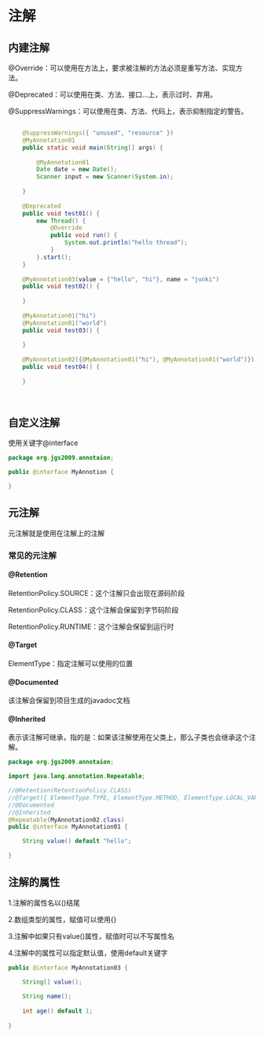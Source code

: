 # 注解



## 内建注解

@Override：可以使用在方法上，要求被注解的方法必须是重写方法、实现方法。

@Deprecated：可以使用在类、方法、接口...上，表示过时、弃用。

@SuppressWarnings：可以使用在类、方法、代码上，表示抑制指定的警告。

```java

	@SuppressWarnings({ "unused", "resource" })
	@MyAnnotation01
	public static void main(String[] args) {
		
		@MyAnnotation01
		Date date = new Date();
		Scanner input = new Scanner(System.in);
		
	}
	
	@Deprecated
	public void test01() {
		new Thread() {
			@Override
			public void run() {
				System.out.println("hello thread");
			}
		}.start();
	}
	
	@MyAnnotation03(value = {"hello", "hi"}, name = "junki")
	public void test02() {
		
	}
	
	@MyAnnotation01("hi")
	@MyAnnotation01("world")
	public void test03() {
		
	}
	
	@MyAnnotation02({@MyAnnotation01("hi"), @MyAnnotation01("world")})
	public void test04() {
		
	}
	
	
```



## 自定义注解

使用关键字@interface

```java
package org.jgs2009.annotaion;

public @interface MyAnnotion {

}
```



## 元注解

元注解就是使用在注解上的注解

### 常见的元注解

#### @Retention

RetentionPolicy.SOURCE：这个注解只会出现在源码阶段

RetentionPolicy.CLASS：这个注解会保留到字节码阶段

RetentionPolicy.RUNTIME：这个注解会保留到运行时

#### @Target

ElementType：指定注解可以使用的位置



#### @Documented

该注解会保留到项目生成的javadoc文档



#### @Inherited

表示该注解可继承，指的是：如果该注解使用在父类上，那么子类也会继承这个注解。



```java
package org.jgs2009.annotaion;

import java.lang.annotation.Repeatable;

//@Retention(RetentionPolicy.CLASS)
//@Target({ ElementType.TYPE, ElementType.METHOD, ElementType.LOCAL_VARIABLE })
//@Documented
//@Inherited
@Repeatable(MyAnnotation02.class)
public @interface MyAnnotation01 {

	String value() default "hello";
	
}

```



## 注解的属性

1.注解的属性名以()结尾

2.数组类型的属性，赋值可以使用{}

3.注解中如果只有value()属性，赋值时可以不写属性名

4.注解中的属性可以指定默认值，使用default关键字

```java
public @interface MyAnnotation03 {

	String[] value();
	
	String name();
	
	int age() default 1;
	
}

```

